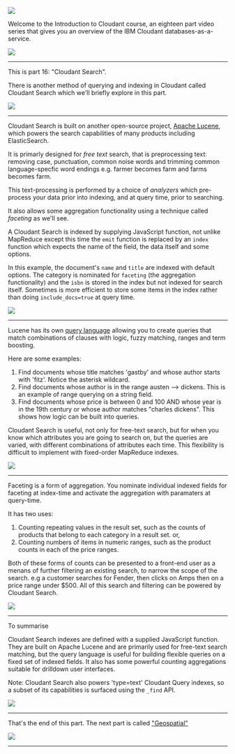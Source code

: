 ![](slides/Slide0.png)

Welcome to the Introduction to Cloudant course, an eighteen part video series that gives you an overview of the IBM Cloudant databases-as-a-service.

![](slides/Slide1.png)

---

This is part 16: "Cloudant Search". 

There is another method of querying and indexing in Cloudant called Cloudant Search which we'll briefly explore in this part.

![](slides/Slide116.png)

---

Cloudant Search is built on another open-source project, [Apache Lucene](https://lucene.apache.org/), which powers the search capabilities of many products including ElasticSearch.

It is primarly designed for _free text_ search, that is preprocessing text: removing case, punctuation, common noise words and trimming common language-specfic word endings e.g. farmer becomes farm and farms becomes farm.

This text-processing is performed by a choice of _analyzers_ which pre-process your data prior into indexing, and at query time, prior to searching. 

It also allows some aggregation functionality using a technique called _faceting_ as we'll see.

A Cloudant Search is indexed by supplying JavaScript function, not unlike MapReduce except this time the `emit` function is replaced by an `index` function which expects the name of the field, the data itself and some options.

In this example, the document's `name` and `title` are indexed with default options. The category is nominated for `faceting` (the aggregation functionality) and the `isbn` is stored in the index but not indexed for search itself. Sometimes is more efficient to store some items in the index rather than doing `include_docs=true` at query time.

![](slides/Slide117.png)

---

Lucene has its own [query language](https://lucene.apache.org/core/2_9_4/queryparsersyntax.html) allowing you to create queries that match combinations of clauses with logic, fuzzy matching, ranges and term boosting.

Here are some examples:

1. Find documents whose title matches 'gastby' and whose author starts with 'fitz'. Notice the asterisk wildcard.
2. Find documents whose author is in the range austen --> dickens. This is an example of range querying on a string field.
3. Find documents whose price is between 0 and 100 AND whose year is in the 19th century or whose author matches "charles dickens". This shows how logic can be built into queries.

Cloudant Search is useful, not only for free-text search, but for when you know which attributes you are going to search on, but the queries are varied, with different combinations of attributes each time. This flexibility is difficult to implement with fixed-order MapReduce indexes.

![](slides/Slide118.png)

---

Faceting is a form of aggregation. You nominate individual indexed fields for faceting at index-time and activate the aggregation with paramaters at query-time.

It has two uses:

1. Counting repeating values in the result set, such as the counts of products that belong to each category in a result set. or,
2. Counting numbers of items in numeric ranges, such as the product counts in each of the price ranges.

Both of these forms of counts can be presented to a front-end user as a menans of further filtering an existing search, to narrow the scope of the search. e.g a customer searches for Fender, then clicks on Amps then on a price range under $500. All of this search and filtering can be powered by Cloudant Search.

![](slides/Slide119.png)

---

To summarise

Cloudant Search indexes are defined with a supplied JavaScript function. They are built on Apache Lucene and are primarily used for free-text search matching, but the query language is useful for building flexible queries on a fixed set of indexed fields. It also has some powerful counting aggregations suitable for drilldown user interfaces.

Note: Cloudant Search also powers 'type=text' Cloudant Query indexes, so a subset of its capabilities is surfaced using the `_find` API.

![](slides/Slide120.png)

---

That's the end of this part. The next part is called ["Geospatial"](./Part&#32;17&#32;-&#32;Geospatial.md)
 
![](slides/Slide0.png)

---